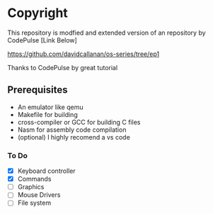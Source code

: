 # Copyright

This repository is modfied and extended version of an repository by CodePulse [Link Below]

https://github.com/davidcallanan/os-series/tree/ep1

Thanks to CodePulse by great tutorial

## Prerequisites

- An emulator like qemu
- Makefile for building
- cross-compiler or GCC for building C files
- Nasm for assembly code compilation
- (optional) I highly recomend a vs code

### To Do
- [x] Keyboard controller
- [x] Commands
- [ ] Graphics
- [ ] Mouse Drivers
- [ ] File system
